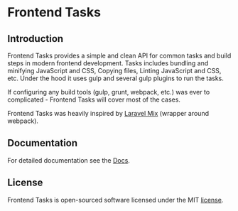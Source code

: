 # Frontend Tasks

## Introduction

Frontend Tasks provides a simple and clean API for common tasks and build steps in modern frontend development. Tasks includes bundling and minifying JavaScript and CSS, Copying files, Linting JavaScript and CSS, etc. Under the hood it uses gulp and several gulp plugins to run the tasks.

If configuring any build tools (gulp, grunt, webpack, etc.) was ever to complicated - Frontend Tasks will cover most of the cases.

Frontend Tasks was heavily inspired by [Laravel Mix](https://github.com/JeffreyWay/laravel-mix/) (wrapper around webpack).

## Documentation

For detailed documentation see the [Docs](docs/README.md).

## License

Frontend Tasks is open-sourced software licensed under the MIT [license](LICENSE).
